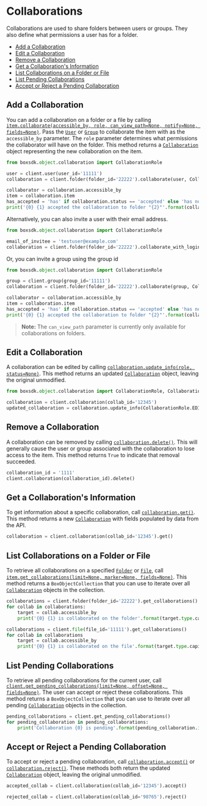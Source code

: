 Collaborations
==============

Collaborations are used to share folders between users or groups. They also
define what permissions a user has for a folder.

<!-- START doctoc generated TOC please keep comment here to allow auto update -->
<!-- DON'T EDIT THIS SECTION, INSTEAD RE-RUN doctoc TO UPDATE -->


- [Add a Collaboration](#add-a-collaboration)
- [Edit a Collaboration](#edit-a-collaboration)
- [Remove a Collaboration](#remove-a-collaboration)
- [Get a Collaboration's Information](#get-a-collaborations-information)
- [List Collaborations on a Folder or File](#list-collaborations-on-a-folder-or-file)
- [List Pending Collaborations](#list-pending-collaborations)
- [Accept or Reject a Pending Collaboration](#accept-or-reject-a-pending-collaboration)

<!-- END doctoc generated TOC please keep comment here to allow auto update -->

Add a Collaboration
-------------------

You can add a collaboration on a folder or a file by calling
[`item.collaborate(accessible_by, role, can_view_path=None, notify=None, fields=None)`][collaborate].  Pass the
[`User`][user_class] or [`Group`][group_class] to collaborate the item with as the `accessible_by` parameter.  The
`role` parameter determines what permissions the collaborator will have on the folder.  This method returns a
[`Collaboration`][collaboration_class] object representing the new collaboration on the item.

<!-- sample post_collaborations -->
```python
from boxsdk.object.collaboration import CollaborationRole

user = client.user(user_id='11111')
collaboration = client.folder(folder_id='22222').collaborate(user, CollaborationRole.VIEWER)

collaborator = collaboration.accessible_by
item = collaboration.item
has_accepted = 'has' if collaboration.status == 'accepted' else 'has not'
print('{0} {1} accepted the collaboration to folder "{2}"'.format(collaborator.name, has_accepted, item.name))
```

Alternatively, you can also invite a user with their email address.

```python
from boxsdk.object.collaboration import CollaborationRole

email_of_invitee = 'testuser@example.com'
collaboration = client.folder(folder_id='22222').collaborate_with_login(email_of_invitee, CollaborationRole.VIEWER)
```

Or, you can invite a group using the group id

<!-- sample post_collaborations group-->
```python
from boxsdk.object.collaboration import CollaborationRole

group = client.group(group_id='11111')
collaboration = client.folder(folder_id='22222').collaborate(group, CollaborationRole.VIEWER)

collaborator = collaboration.accessible_by
item = collaboration.item
has_accepted = 'has' if collaboration.status == 'accepted' else 'has not'
print('{0} {1} accepted the collaboration to folder "{2}"'.format(collaborator.name, has_accepted, item.name))
```

> __Note:__ The `can_view_path` parameter is currently only available for collaborations on folders.

[collaborate]: https://box-python-sdk.readthedocs.io/en/latest/boxsdk.object.html#boxsdk.object.item.Item.collaborate
[user_class]: https://box-python-sdk.readthedocs.io/en/latest/boxsdk.object.html#boxsdk.object.user.User
[group_class]: https://box-python-sdk.readthedocs.io/en/latest/boxsdk.object.html#boxsdk.object.group.Group
[collaboration_class]: https://box-python-sdk.readthedocs.io/en/latest/boxsdk.object.html#boxsdk.object.collaboration.Collaboration

Edit a Collaboration
--------------------

A collaboration can be edited by calling [`collaboration.update_info(role, status=None)`][update_info].  This method
returns an updated [`Collaboration`][collaboration_class] object, leaving the original unmodified.

<!-- sample put_collaborations_id -->
```python
from boxsdk.object.collaboration import CollaborationRole, CollaborationStatus

collaboration = client.collaboration(collab_id='12345')
updated_collaboration = collaboration.update_info(CollaborationRole.EDITOR)
```

[update_info]: https://box-python-sdk.readthedocs.io/en/latest/boxsdk.object.html#boxsdk.object.collaboration.Collaboration.update_info

Remove a Collaboration
----------------------

A collaboration can be removed by calling [`collaboration.delete()`][delete].  This will generally cause the user or
group associated with the collaboration to lose access to the item.  This method returns `True` to indicate that removal
succeeded.

<!-- sample delete_collaborations_id -->
```python
collaboration_id = '1111'
client.collaboration(collaboration_id).delete()
```

[delete]: https://box-python-sdk.readthedocs.io/en/latest/boxsdk.object.html#boxsdk.object.base_object.BaseObject.delete

Get a Collaboration's Information
---------------------------------

To get information about a specific collaboration, call [`collaboration.get()`][get].  This method returns a new
[`Collaboration`][collaboration_class] with fields populated by data from the API.

<!-- sample get_collaborations_id -->
```python
collaboration = client.collaboration(collab_id='12345').get()
```

[get]: https://box-python-sdk.readthedocs.io/en/latest/boxsdk.object.html#boxsdk.object.base_object.BaseObject.get

List Collaborations on a Folder or File
----------------------------------------

To retrieve all collaborations on a specified [`Folder`][folder_class] or [`File`][file_class], call
[`item.get_collaborations(limit=None, marker=None, fields=None)`][get_collaborations].  This method returns a
`BoxObjectCollection` that you can use to iterate over all
[`Collaboration`][collaboration_class] objects in the collection.

<!-- sample get_folders_id_collaborations -->
```python
collaborations = client.folder(folder_id='22222').get_collaborations()
for collab in collaborations:
    target = collab.accessible_by
    print('{0} {1} is collaborated on the folder'.format(target.type.capitalize(), target.name))
```

<!-- sample get_files_id_collaborations -->
```python
collaborations = client.file(file_id='11111').get_collaborations()
for collab in collaborations
    target = collab.accessible_by
    print('{0} {1} is collaborated on the file'.format(target.type.capitalize(), target.name))
```

[folder_class]: https://box-python-sdk.readthedocs.io/en/latest/boxsdk.object.html#boxsdk.object.folder.Folder
[file_class]: https://box-python-sdk.readthedocs.io/en/latest/boxsdk.object.html#boxsdk.object.file.File
[get_collaborations]: https://box-python-sdk.readthedocs.io/en/latest/boxsdk.object.html#boxsdk.object.item.Item.get_collaborations

List Pending Collaborations
---------------------------

To retrieve all pending collaborations for the current user, call
[`client.get_pending_collaborations(limit=None, offset=None, fields=None)`][get_pending_collaborations].  The user can
accept or reject these collaborations.  This method returns a `BoxObjectCollection` that you
can use to iterate over all pending [`Collaboration`][collaboration_class] objects in the collection.

<!-- sample get_collaborations -->
```python
pending_collaborations = client.get_pending_collaborations()
for pending_collaboration in pending_collaborations:
    print('Collaboration {0} is pending'.format(pending_collaboration.id))
```

[get_pending_collaborations]: https://box-python-sdk.readthedocs.io/en/latest/boxsdk.client.html#boxsdk.client.client.Client.get_pending_collaborations

Accept or Reject a Pending Collaboration
-----------------------------------------

To accept or reject a pending collaboration, call [`collaboration.accept()`][accept] or
[`collaboration.reject()`][reject].  These methods both return the updated [`Collaboration`][collaboration_class]
object, leaving the original unmodified.

<!-- sample put_collaborations_id accept_or_reject -->
```python
accepted_collab = client.collaboration(collab_id='12345').accept()

rejected_collab = client.collaboration(collab_id='98765').reject()
```

[accept]: https://box-python-sdk.readthedocs.io/en/latest/boxsdk.object.html#boxsdk.object.collaboration.Collaboration.accept
[reject]: https://box-python-sdk.readthedocs.io/en/latest/boxsdk.object.html#boxsdk.object.collaboration.Collaboration.reject
